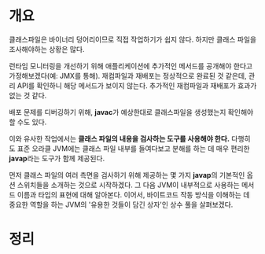 <!-- Date: 2025-01-16 -->
<!-- Update Date: 2025-01-17 -->
<!-- File ID: 2b7ded43-0785-4941-9533-d5d5b7691da4 -->
<!-- Author: Seoyeon Jang -->

# 개요

클래스파일은 바이너리 덩어리이므로 직접 작업하기가 쉽지 않다. 하지만 클래스 파일을 조사해야하는 상황은 많다.

런타임 모니터링을 개선하기 위해 애플리케이션에 추가적인 메서드를 공개해야 한다고 가정해보겠다(예: JMX를 통해). 재컴파일과 재배포는 정상적으로 완료된 것 같은데, 관리 API를 확인하니 해당 메서드가 보이지
않는다. 추가적인 재컴파일과 재배포가 효과가 없는 것 같다.

배포 문제를 디버깅하기 위해, **javac**가 예상한대로 클래스파일을 생성했는지 확인해야할 수도 있다.

이와 유사한 작업에서는 **클래스 파일의 내용을 검사하는 도구를 사용해야 한다.** 다행히도 표준 오라클 JVM에는 클래스 파일 내부를 들여다보고 분해를 하는 데 매우 편리한 **javap**라는 도구가 함께
제공된다.

먼저 클래스 파일의 여러 측면을 검사하기 위해 제공하는 몇 가지 **javap**의 기본적인 옵션 스위치들을 소개하는 것으로 시작하겠다. 그 다음 JVM이 내부적으로 사용하는 메서드 이름과 타입의 표현에 대해
알아본다. 이어서, 바이트코드 작동 방식을 이해하는 데 중요한 역할을 하는 JVM의 '유용한 것들이 담긴 상자'인 상수 풀을 살펴보겠다.

# 정리


